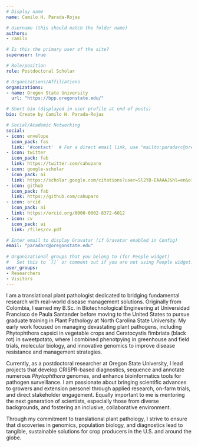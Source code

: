 ```yaml
---
# Display name
name: Camilo H. Parada-Rojas

# Username (this should match the folder name)
authors:
- camilo

# Is this the primary user of the site?
superuser: true

# Role/position
role: Postdoctoral Scholar

# Organizations/Affiliations
organizations:
- name: Oregon State University
  url: "https://bpp.oregonstate.edu/"

# Short bio (displayed in user profile at end of posts)
bio: Create by Camilo H. Parada-Rojas

# Social/Academic Networking
social:
- icon: envelope
  icon_pack: fas
  link: '#contact'  # For a direct email link, use "mailto:paradarc@oregonstate.edu".
- icon: twitter
  icon_pack: fab
  link: https://twitter.com/cahuparo
- icon: google-scholar
  icon_pack: ai
  link: https://scholar.google.com/citations?user=Sl2YB-EAAAAJ&hl=en&oi=ao
- icon: github
  icon_pack: fab
  link: https://github.com/cahuparo
- icon: orcid
  icon_pack: ai
  link: https://orcid.org/0000-0002-8372-6012 
- icon: cv
  icon_pack: ai
  link: /files/cv.pdf

# Enter email to display Gravatar (if Gravatar enabled in Config)
email: "paradarc@oregonstate.edu"
  
# Organizational groups that you belong to (for People widget)
#   Set this to `[]` or comment out if you are not using People widget.  
user_groups:
- Researchers
- Visitors
---
```


I am a translational plant pathologist dedicated to bridging fundamental research with real-world disease management solutions. Originally from Colombia, I earned my B.Sc. in Biotechnological Engineering at Universidad Francisco de Paula Santander before moving to the United States to pursue graduate training in Plant Pathology at North Carolina State University. My early work focused on managing devastating plant pathogens, including Phytophthora capsici in vegetable crops and Ceratocystis fimbriata (black rot) in sweetpotato, where I combined phenotpying in greenhouse and field trials, molecular biology, and innovative genomics to improve disease resistance and management strategies. 

Currently, as a postdoctoral researcher at Oregon State University, I lead projects that develop CRISPR-based diagnostics, sequence and annotate numerous *Phytophthora* genomes, and enhance bioinformatics tools for pathogen surveillance. I am passionate about bringing scientific advances to growers and extension personel through applied research, on-farm trials, and direct stakeholder engagement. Equally important to me is mentoring the next generation of scientists, especially those from diverse backgrounds, and fostering an inclusive, collaborative environment.

Through my commitment to translational plant pathology, I strive to ensure that discoveries in genomics, population biology, and diagnostics lead to tangible, sustainable solutions for crop producers in the U.S. and around the globe.


